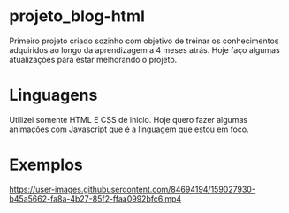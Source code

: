 # projeto_blog-html
Primeiro projeto criado sozinho com objetivo de treinar os conhecimentos adquiridos ao longo da aprendizagem a 4 meses atrás. Hoje faço algumas atualizações para estar melhorando o projeto.
# Linguagens 
Utilizei somente HTML E CSS de inicio. Hoje quero fazer algumas animações com Javascript que é a linguagem que estou em foco.
# Exemplos
https://user-images.githubusercontent.com/84694194/159027930-b45a5662-fa8a-4b27-85f2-ffaa0992bfc6.mp4

